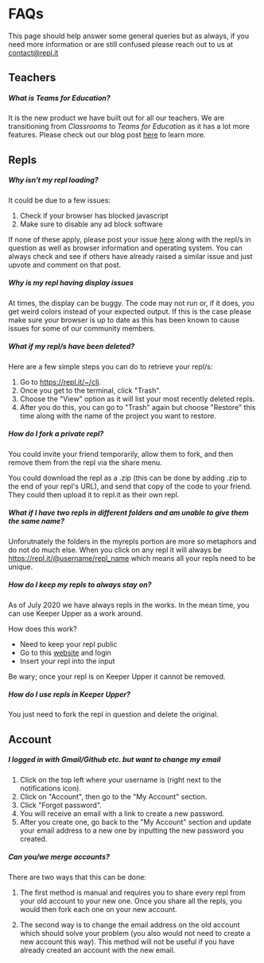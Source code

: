 # **FAQs**

 This page should help answer some general queries but as always, if you need more information or are still confused please reach out to us at contact@repl.it 

## **Teachers**

##### **What is Teams for Education?** 

  It is the new product we have built out for all our teachers. We are transitioning from _Classrooms_ to _Teams for Education_ as it has a lot more features. Please check out our blog post [here](https://blog.repl.it/teams-for-education) to learn more.

## **Repls**

##### **Why isn't my repl loading?**

  It could be due to a few issues:

  1. Check if your browser has blocked javascript
  2. Make sure to disable any ad block software

  If none of these apply, please post your issue [here](https://repl.it/bugs/) along with the repl/s in question as well as browser information and operating system. You can always check and see if others have already raised a similar issue and just upvote and comment on that post.

##### **Why is my repl having display issues** 

  At times, the display can be buggy. The code may not run or, if it does, you get weird colors instead of your expected output. If this is the case please make sure your browser is up to date as this has been known to cause issues for some of our community members.

  
##### **What if my repl/s have been deleted?** 

  Here are a few simple steps you can do to retrieve your repl/s:

  1. Go to https://repl.it/~/cli.
  2. Once you get to the terminal, click "Trash".
  3. Choose the "View" option as it will list your most recently deleted repls.
  4. After you do this, you can go to "Trash" again but choose "Restore" this time along with the name of the project you want to restore.

##### **How do I fork a private repl?**

  You could invite your friend temporarily, allow them to fork, and then remove them from the repl via the share menu.

  You could download the repl as a .zip (this can be done by adding .zip to the end of your repl's URL), and send that copy of the code to your friend. They could then upload it to repl.it as their own repl.

##### **What if I have two repls in different folders and am unable to give them the same name?**


  Unforutnately the folders in the myrepls portion are more so metaphors and do not do much else. When you click on any repl it will always be https://repl.it/@username/repl_name which means all your repls need to be unique.

##### **How do I keep my repls to always stay on?**

As of July 2020 we have always repls in the works. In the mean time, you can use Keeper Upper as a work around. 

How does this work?
 - Need to keep your repl public
 - Go to this [website](https://keeper-upper.turbio.repl.co/) and login
 - Insert your repl into the input

Be wary; once your repl is on Keeper Upper it cannot be removed.

##### **How do I use repls in Keeper Upper?** 
 
 You just need to fork the repl in question and delete the original.

## **Account**

##### **I logged in with Gmail/Github etc. but want to change my email**

  1. Click on the top left where your username is (right next to the notifications icon). 
  2. Click on "Account", then go to the "My Account" section. 
  3. Click "Forgot password".
  4. You will receive an email with a link to create a new password. 
  5. After you create one, go back to the "My Account" section and update your email address to a new one by inputting the new password you created.

##### **Can you/we merge accounts?**

There are two ways that this can be done:

  1. The first method is manual and requires you to share every repl from your old account to your new one. Once you share all the repls, you would then fork each one on your new account. 

  2. The second way is to change the email address on the old account which should solve your problem (you also would not need to create a new account this way). This method will not be useful if you have already created an account with the new email.
